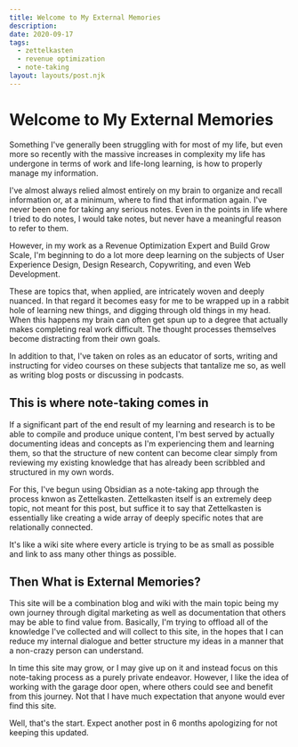 ```yaml
---
title: Welcome to My External Memories
description: 
date: 2020-09-17
tags:
  - zettelkasten
  - revenue optimization
  - note-taking
layout: layouts/post.njk
---
```


# Welcome to My External Memories
Something I've generally been struggling with for most of my life, but even more so recently with the massive increases in complexity my life has undergone in terms of work and life-long learning, is how to properly manage my information.

I've almost always relied almost entirely on my brain to organize and recall information or, at a minimum, where to find that information again. I've never been one for taking any serious notes. Even in the points in life where I tried to do notes, I would take notes, but never have a meaningful reason to refer to them.

However, in my work as a Revenue Optimization Expert and Build Grow Scale, I'm beginning to do a lot more deep learning on the subjects of User Experience Design, Design Research, Copywriting, and even Web Development.

These are topics that, when applied, are intricately woven and deeply nuanced. In that regard it becomes easy for me to be wrapped up in a rabbit hole of learning new things, and digging through old things in my head. When this happens my brain can often get spun up to a degree that actually makes completing real work difficult. The thought processes themselves become distracting from their own goals.

In addition to that, I've taken on roles as an educator of sorts, writing and instructing for video courses on these subjects that tantalize me so, as well as writing blog posts or discussing in podcasts.

## This is where note-taking comes in
If a significant part of the end result of my learning and research is to be able to compile and produce unique content, I'm best served by actually documenting ideas and concepts as I'm experiencing them and learning them, so that the structure of new content can become clear simply from reviewing my existing knowledge that has already been scribbled and structured in my own words.

For this, I've begun using Obsidian as a note-taking app through the process knwon as Zettelkasten. Zettelkasten itself is an extremely deep topic, not meant for this post, but suffice it to say that Zettelkasten is essentially like creating a wide array of deeply specific notes that are relationally connected.

It's like a wiki site where every article is trying to be as small as possible and link to ass many other things as possible.

## Then What is External Memories?
This site will be a combination blog and wiki with the main topic being my own journey through digital marketing as well as documentation that others may be able to find value from. Basically, I'm trying to offload all of the knowledge I've collected and will collect to this site, in the hopes that I can reduce my internal dialogue and better structure my ideas in a manner that a non-crazy person can understand.

In time this site may grow, or I may give up on it and instead focus on this note-taking process as a purely private endeavor. However, I like the idea of working with the garage door open, where others could see and benefit from this journey. Not that I have much expectation that anyone would ever find this site.

Well, that's the start. Expect another post in 6 months apologizing for not keeping this updated.